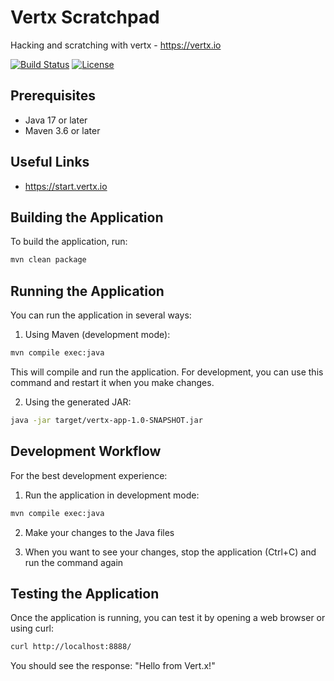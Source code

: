 # Vertx Scratchpad

Hacking and scratching with vertx - https://vertx.io

[![Build Status](https://github.com/roger/vertx/actions/workflows/maven.yml/badge.svg)](https://github.com/roger/vertx/actions/workflows/maven.yml)
[![License](https://img.shields.io/github/license/roger/vertx)](https://github.com/roger/vertx/blob/main/LICENSE)

## Prerequisites

- Java 17 or later
- Maven 3.6 or later

## Useful Links

- https://start.vertx.io

## Building the Application

To build the application, run:

```bash
mvn clean package
```

## Running the Application

You can run the application in several ways:

1. Using Maven (development mode):
```bash
mvn compile exec:java
```
This will compile and run the application. For development, you can use this command and restart it when you make changes.

2. Using the generated JAR:
```bash
java -jar target/vertx-app-1.0-SNAPSHOT.jar
```

## Development Workflow

For the best development experience:

1. Run the application in development mode:
```bash
mvn compile exec:java
```

2. Make your changes to the Java files

3. When you want to see your changes, stop the application (Ctrl+C) and run the command again

## Testing the Application

Once the application is running, you can test it by opening a web browser or using curl:

```bash
curl http://localhost:8888/
```

You should see the response: "Hello from Vert.x!" 